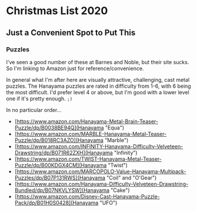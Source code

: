 # Christmas List 2020

## Just a Convenient Spot to Put This

### Puzzles

I've seen a good number of these at Barnes and Noble, but their site sucks.  So I'm
linking to Amazon just for reference/convenience.

In general what I'm after here are visually attractive, challenging, cast metal puzzles.
The Hanayama puzzles are rated in difficulty from 1-6, with 6 being the most difficult.
I'd prefer level 4 or above, but I'm good with a lower level one if it's pretty enough.
`;)`

In no particular order...

- [https://www.amazon.com/Hanayama-Metal-Brain-Teaser-Puzzle/dp/B0038BE94Q](Hanayama "Equa")
- [https://www.amazon.com/MARBLE-Hanayama-Metal-Teaser-Puzzle/dp/B018RC3AZO](Hanayama "Marble")
- [https://www.amazon.com/INFINITY-Hanayama-Difficulty-Velveteen-Drawstring/dp/B071R62ZXH](Hanayama "Infinity")
- [https://www.amazon.com/TWIST-Hanayama-Metal-Teaser-Puzzle/dp/B00KDGX4CM](Hanayama "Twist")
- [https://www.amazon.com/MARCOPOLO-Value-Hanayama-Multipack-Puzzles/dp/B07P131RWS](Hanayama "Coil" and "O'Gear")
- [https://www.amazon.com/Hanayama-Difficulty-Velveteen-Drawstring-Bundled/dp/B07NKVLYSW](Hanayama "Cake")
- [https://www.amazon.com/Disney-Cast-Hanayama-Puzzle-Pack/dp/B01H0S0428](Hanayama "UFO")
